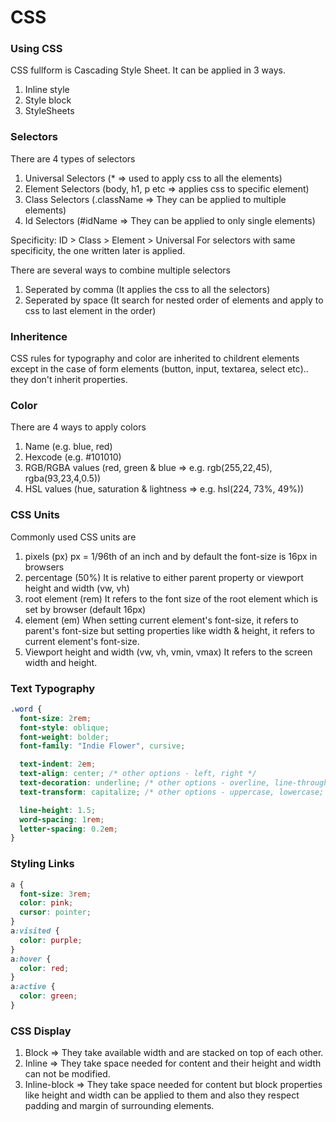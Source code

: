 # CSS

### Using CSS

CSS fullform is Cascading Style Sheet. It can be applied in 3 ways.

1. Inline style
2. Style block
3. StyleSheets

### Selectors

There are 4 types of selectors

1. Universal Selectors (\* => used to apply css to all the elements)
2. Element Selectors (body, h1, p etc => applies css to specific element)
3. Class Selectors (.className => They can be applied to multiple elements)
4. Id Selectors (#idName => They can be applied to only single elements)

Specificity: ID > Class > Element > Universal
For selectors with same specificity, the one written later is applied.

There are several ways to combine multiple selectors

1. Seperated by comma (It applies the css to all the selectors)
2. Seperated by space (It search for nested order of elements and apply to css to last element in the order)

### Inheritence

CSS rules for typography and color are inherited to childrent elements except in the case of form elements (button, input, textarea, select etc).. they don't inherit properties.

### Color

There are 4 ways to apply colors

1. Name (e.g. blue, red)
2. Hexcode (e.g. #101010)
3. RGB/RGBA values (red, green & blue => e.g. rgb(255,22,45), rgba(93,23,4,0.5))
4. HSL values (hue, saturation & lightness => e.g. hsl(224, 73%, 49%))

### CSS Units

Commonly used CSS units are

1. pixels (px)
   px = 1/96th of an inch and by default the font-size is 16px in browsers
2. percentage (50%)
   It is relative to either parent property or viewport height and width (vw, vh)
3. root element (rem)
   It refers to the font size of the root element which is set by browser (default 16px)
4. element (em)
   When setting current element's font-size, it refers to parent's font-size but setting properties like width & height, it refers to current element's font-size.
5. Viewport height and width (vw, vh, vmin, vmax)
   It refers to the screen width and height.

### Text Typography

```css
.word {
  font-size: 2rem;
  font-style: oblique;
  font-weight: bolder;
  font-family: "Indie Flower", cursive;

  text-indent: 2em;
  text-align: center; /* other options - left, right */
  text-decoration: underline; /* other options - overline, line-through */
  text-transform: capitalize; /* other options - uppercase, lowercase; */

  line-height: 1.5;
  word-spacing: 1rem;
  letter-spacing: 0.2em;
}
```

### Styling Links

```css
a {
  font-size: 3rem;
  color: pink;
  cursor: pointer;
}
a:visited {
  color: purple;
}
a:hover {
  color: red;
}
a:active {
  color: green;
}
```

### CSS Display

1. Block => They take available width and are stacked on top of each other.
2. Inline => They take space needed for content and their height and width can not be modified.
3. Inline-block => They take space needed for content but block properties like height and width can be applied to them and also they respect padding and margin of surrounding elements.
